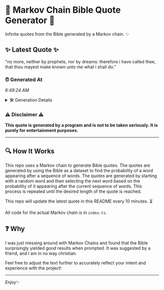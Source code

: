 # 📖 Markov Chain Bible Quote Generator 📖

Infinite quotes from the Bible generated by a Markov chain. ✨

## ✨ Latest Quote ✨
"no more, neither by prophets, nor by dreams: therefore i have called thee, that thou mayest make known unto me what i shall do."

### ⏰ Generated At
*6:49:24 AM*

<details>
    <summary>🛠️ Generation Details</summary>
    <p>
        <strong>🌱 Seed:</strong> no<br>
        <strong>🔄 Iterations:</strong> 23<br>
        <strong>📜 Context History:</strong><br>[ no ]: more,<br>[ no, more, ]: neither<br>[ no, more,, neither ]: by<br>[ no, more,, neither, by ]: prophets,<br>[ no, more,, neither, by, prophets, ]: nor<br>[ no, more,, neither, by, prophets,, nor ]: by<br>[ more,, neither, by, prophets,, nor, by ]: dreams:<br>[ neither, by, prophets,, nor, by, dreams: ]: therefore<br>[ by, prophets,, nor, by, dreams:, therefore ]: i<br>[ prophets,, nor, by, dreams:, therefore, i ]: have<br>[ nor, by, dreams:, therefore, i, have ]: called<br>[ by, dreams:, therefore, i, have, called ]: thee,<br>[ dreams:, therefore, i, have, called, thee, ]: that<br>[ therefore, i, have, called, thee,, that ]: thou<br>[ i, have, called, thee,, that, thou ]: mayest<br>[ have, called, thee,, that, thou, mayest ]: make<br>[ called, thee,, that, thou, mayest, make ]: known<br>[ thee,, that, thou, mayest, make, known ]: unto<br>[ that, thou, mayest, make, known, unto ]: me<br>[ thou, mayest, make, known, unto, me ]: what<br>[ mayest, make, known, unto, me, what ]: i<br>[ make, known, unto, me, what, i ]: shall<br>[ known, unto, me, what, i, shall ]: do.<br>
    </p>
</details>

### ⚠️ Disclaimer ⚠️
**This quote is generated by a program and is not to be taken seriously. It is purely for entertainment purposes.**

---

## 🔍 How It Works

This repo uses a Markov chain to generate Bible quotes. The quotes are generated by using the Bible as a dataset to find the probability of a word appearing after a sequence of words. The quotes are generated by starting with a random word and then selecting the next word based on the probability of it appearing after the current sequence of words. This process is repeated until the desired length of the quote is reached.

This repo will update the latest quote in this README every 10 minutes. ⏳

All code for the actual Markov chain is in `index.ts`.

## ❓ Why

I was just messing around with Markov Chains and found that the Bible surprisingly yielded good results when prompted. 
It was suggested by a friend, and I am in no way christian.

Feel free to adjust the text further to accurately reflect your intent and experience with the project!

---

*Enjoy*✨

